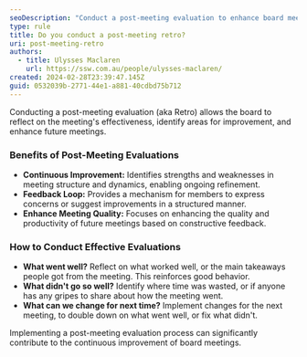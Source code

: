 ```yaml
---
seoDescription: "Conduct a post-meeting evaluation to enhance board meeting quality through continuous improvement and constructive feedback."
type: rule
title: Do you conduct a post-meeting retro?
uri: post-meeting-retro
authors:
  - title: Ulysses Maclaren
    url: https://ssw.com.au/people/ulysses-maclaren/
created: 2024-02-28T23:39:47.145Z
guid: 0532039b-2771-44e1-a881-40cdbd75b712
---
```

Conducting a post-meeting evaluation (aka Retro) allows the board to reflect on the meeting's effectiveness, identify areas for improvement, and enhance future meetings.

<!--endintro-->

### Benefits of Post-Meeting Evaluations

- **Continuous Improvement:** Identifies strengths and weaknesses in meeting structure and dynamics, enabling ongoing refinement.
- **Feedback Loop:** Provides a mechanism for members to express concerns or suggest improvements in a structured manner.
- **Enhance Meeting Quality:** Focuses on enhancing the quality and productivity of future meetings based on constructive feedback.

### How to Conduct Effective Evaluations

- **What went well?** Reflect on what worked well, or the main takeaways people got from the meeting. This reinforces good behavior.
- **What didn't go so well?** Identify where time was wasted, or if anyone has any gripes to share about how the meeting went.
- **What can we change for next time?** Implement changes for the next meeting, to double down on what went well, or fix what didn't.

Implementing a post-meeting evaluation process can significantly contribute to the continuous improvement of board meetings.
